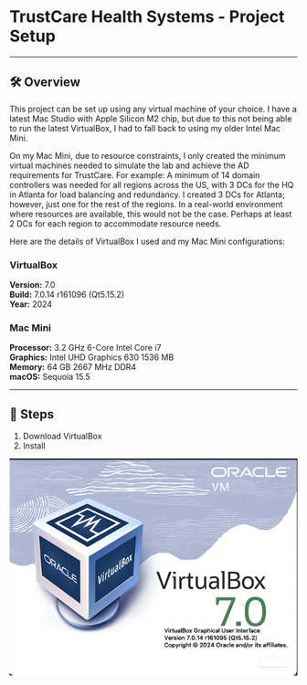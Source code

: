 # TrustCare Health Systems - Project Setup

---
## 🛠️ Overview

This project can be set up using any virtual machine of your choice. I have a latest Mac Studio with Apple Silicon M2 chip, but due to this not being able to run the latest VirtualBox, I had to fall back to using my older Intel Mac Mini.

On my Mac Mini, due to resource constraints, I only created the minimum virtual machines needed to simulate the lab and achieve the AD requirements for TrustCare. For example: A minimum of 14 domain controllers was needed for all regions across the US, with 3 DCs for the HQ in Atlanta for load balancing and redundancy. I created 3 DCs for Atlanta; however, just one for the rest of the regions. In a real-world environment where resources are available, this would not be the case. Perhaps at least 2 DCs for each region to accommodate resource needs.

Here are the details of VirtualBox I used and my Mac Mini configurations:

### VirtualBox
**Version:** 7.0  
**Build:** 7.0.14 r161096 (Qt5.15.2)  
**Year:** 2024

### Mac Mini
**Processor:** 3.2 GHz 6-Core Intel Core i7  
**Graphics:** Intel UHD Graphics 630 1536 MB  
**Memory:** 64 GB 2667 MHz DDR4  
**macOS:** Sequoia 15.5

---

## 🔧 Steps

1. Download VirtualBox
2. Install

![Image](./step-a-domain-structure/screenshots/virtual-box-setup/virtualBox-info.png)